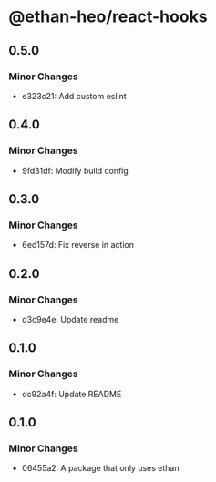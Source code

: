 # @ethan-heo/react-hooks

## 0.5.0

### Minor Changes

-   e323c21: Add custom eslint

## 0.4.0

### Minor Changes

-   9fd31df: Modify build config

## 0.3.0

### Minor Changes

-   6ed157d: Fix reverse in action

## 0.2.0

### Minor Changes

-   d3c9e4e: Update readme

## 0.1.0

### Minor Changes

-   dc92a4f: Update README

## 0.1.0

### Minor Changes

-   06455a2: A package that only uses ethan
